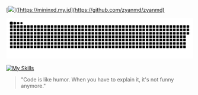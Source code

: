 [![](https://count.getloli.com/get/@:mininxd?theme=gelbooru-h)]([https://mininxd.my.id](https://github.com/zyanmd/zyanmd)

[![snake](https://github.com/rezonated/rezonated/blob/main/github-contribution-grid-snake.svg)]([https://mininxd.my.id](https://github.com/zyanmd/zyanmd))

[![My Skills](https://skillicons.dev/icons?i=html,css,js,git,cloudflare,nodejs,vercel)]([https://mininxd.my.id/](https://github.com/zyanmd/zyanmd))

> "Code is like humor. When you have to explain it, it's not funny anymore."
